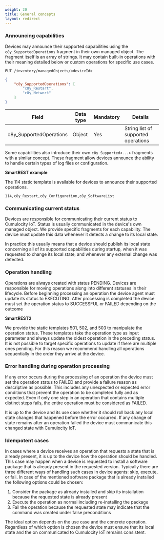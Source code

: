 ```yaml
---
weight: 20
title: General concepts
layout: redirect
---
```


### Announcing capabilities

Devices may announce their supported capabilities using the ```c8y_SupportedOperations``` fragment in their own managed object. The fragment itself is an array of strings. It may contain built-in operations with their meaning detailed below or custom operations for specific use cases.

```http
PUT /inventory/managedObjects/<deviceId>
```
```json
{
    "c8y_SupportedOperations": [
        "c8y_Restart",
        "c8y_Network"
    ]
}
```

|Field|Data type|Mandatory|Details|
|----|----|----|----|
|c8y_SupportedOperations|Object|Yes|String list of supported operations|

Some capabilities also introduce their own ```c8y_Supported<...>``` fragments with a similar concept. These fragment allow devices announce the ability to handle certain types of log files or configuration.

**SmartREST example**

The 114 static template is available for devices to announce their supported operations.

`114,c8y_Restart,c8y_Configuration,c8y_SoftwareList`


### Communicating current status

Devices are responsible for communicating their current status to Cumulocity IoT. Status is usually communicated in the device's own managed object. We provide specific fragments for each capability. The device must update this data whenever it detects a change to its local state.

In practice this usually means that a device should publish its local state concerning all of its supported capabilities during startup, when it was requested to change its local state, and whenever any external change was detected.

### Operation handling

Operations are always created with status PENDING. Devices are responsible for moving operations along into different statuses in their lifecycle. Before beginning processing an operation the device agent must update its status to EXECUTING. After processing is completed the device must set the operation status to SUCCESSFUL or FAILED depending on the outcome

**SmartREST2**

We provide the static templates 501, 502, and 503 to manipulate the operation status. These templates take the operation type as input parameter and always update the oldest operation in the preceding status. It is not possible to target specific operations to update if there are multiple ones pending. For this reason we recommend handling all operations sequentially in the order they arrive at the device.

### Error handling during operation processing

If any error occurs during the processing of an operation the device must set the operation status to FAILED and provide a failure reason as descriptive as possible. This includes any unexpected or expected error conditions that prevent the operation to be completed fully and as expected. Even if only one step in an operation that contains multiple distinct steps fails, the entire operation must be considered as FAILED.

It is up to the device and its use case whether it should roll back any local state changes that happened before the error occurred. If any change of state remains after an operation failed the device must communicate this changed state with Cumulocity IoT.

### Idempotent cases

In cases where a device receives an operation that requests a state that is already present, it is up to the device how the operation should be handled. This case may happen when a device is requested to install a software package that is already present in the requested version. Typically there are three different ways of handling such cases in device agents: skip, execute, or fail. In case of the mentioned software package that is already installed the following options could be chosen:
1. Consider the package as already installed and skip its installation because the requested state is already present
2. Execute the operation as normal including re-installing the package
3. Fail the operation because the requested state may indicate that the command was created under false preconditions

The ideal option depends on the use case and the concrete operation. Regardless of which option is chosen the device must ensure that its local state and the on communicated to Cumulocity IoT remains consistent.
